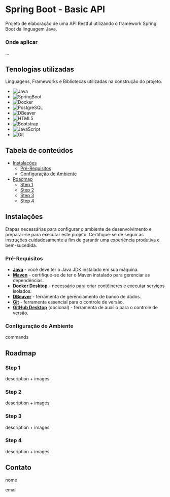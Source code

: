 
# Spring Boot - Basic API

Projeto de elaboração de uma API Restful utilizando o framework Spring Boot da linguagem Java.

### Onde aplicar

...

## Tenologias utilizadas
Linguagens, Frameworks e Bibliotecas utilizadas na construção do projeto.

* ![Java](https://img.shields.io/badge/Java-ED8B00?style=for-the-badge&logo=openjdk&logoColor=white)
* ![SpringBoot](https://img.shields.io/badge/SpringBoot-6DB33F?style=flat-square&logo=Spring&logoColor=white)
* ![Docker](https://img.shields.io/badge/Docker-0db7ed?style=for-the-badge&logo=docker&logoColor=white)
* ![PostgreSQL](https://img.shields.io/badge/PostgreSQL-4169E1?style=for-the-badge&logo=postgresql&logoColor=white)
* ![DBeaver](https://img.shields.io/badge/DBeaver-1F365F?style=for-the-badge&logo=dbeaver&logoColor=white)
* ![HTML5](https://img.shields.io/badge/HTML5-E34F26?style=flat-square&logo=HTML5&logoColor=white)
* ![Bootstrap](https://img.shields.io/badge/Bootstrap-563D7C?style=for-the-badge&logo=bootstrap&logoColor=white)
* ![JavaScript](https://img.shields.io/badge/JavaScript-F7DF1E?style=for-the-badge&logo=javascript&logoColor=black)
* ![Git](https://img.shields.io/badge/Git-F05032?style=for-the-badge&logo=git&logoColor=white)

## Tabela de conteúdos

* [Instalações](#instalações)
  * [Pré-Requisitos](#pré-requisitos)
  * [Configuração de Ambiente](#configuração-de-ambiente)
* [Roadmap](#roadmap)
  * [Step 1](#step-1)
  * [Step 2](#step-2)
  * [Step 3](#step-3)
  * [Step 4](#step-4)


## Instalações

Etapas necessárias para configurar o ambiente de desenvolvimento e preparar-se para executar este projeto. Certifique-se de seguir as instruções cuidadosamente a fim de garantir uma experiência produtiva e bem-sucedida.

 ### Pré-Requisitos
 - **[Java](https://www.oracle.com/br/java/technologies/downloads/#jdk21-windows)** - você deve ter o Java JDK instalado em sua máquina.
 - **[Maven](https://maven.apache.org/)** - certifique-se de ter o Maven instalado para gerenciar as dependências.
- **[Docker Desktop](https://www.docker.com/products/docker-desktop/)** - necessário para criar contêineres e executar serviços isolados.
- **[DBeaver](https://dbeaver.io/download/)** - ferramenta de gerenciamento de banco de dados.
- **[Git](https://git-scm.com/downloads)** - ferramenta essencial para o controle de versão.
- **[GitHub Desktop](https://desktop.github.com/)** (opcional) - ferramenta de auxílio para o controle de versão.

 ### Configuração de Ambiente
 commands
## Roadmap
 ### Step 1
 description + images

 ### Step 2
 description + images

 ### Step 3
 description + images

 ### Step 4
 description + images

## Contato
nome 

email


